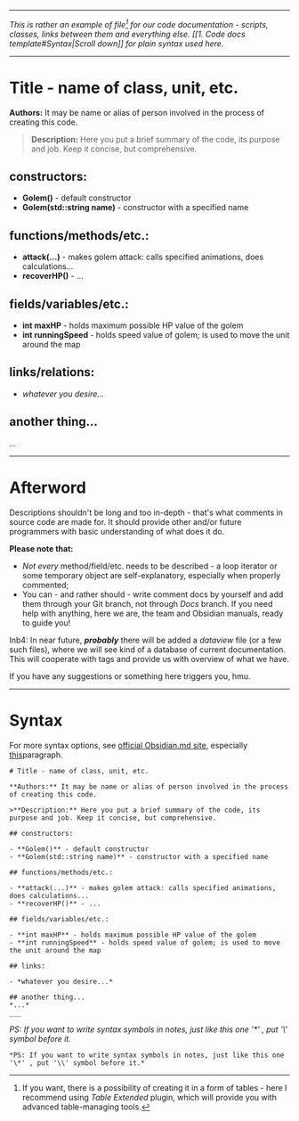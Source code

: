 ___

*This is rather an example of file[^1] for our code documentation - scripts, classes, links between them and everything else. [[1. Code docs template#Syntax|Scroll down]] for plain syntax used here.*

___
# Title - name of class, unit, etc.

**Authors:** It may be name or alias of person involved in the process of creating this code. 

>**Description:** Here you put a brief summary of the code, its purpose and job. Keep it concise, but comprehensive.

## constructors:

- **Golem()** - default constructor
- **Golem(std::string name)** - constructor with a specified name
## functions/methods/etc.:

- **attack(...)** - makes golem attack: calls specified animations, does calculations...
- **recoverHP()** - ...
## fields/variables/etc.:

- **int maxHP** - holds maximum possible HP value of the golem
- **int runningSpeed** - holds speed value of golem; is used to move the unit around the map

## links/relations:

- *whatever you desire...*

## another thing...
*...*

___
# Afterword

Descriptions shouldn't be long and too in-depth - that's what comments in source code are made for. It should provide other and/or future programmers with basic understanding of what does it do.

**Please note that:**
- *Not every* method/field/etc. needs to be described - a loop iterator or some temporary object are self-explanatory, especially when properly commented;
- You can - and rather should - write comment docs by yourself and add them through your Git branch, not through *Docs* branch. If you need help with anything, here we are, the team and Obsidian manuals, ready to guide you!

Inb4: In near future, ***probably*** there will be added a *dataview* file (or a few such files), where we will see kind of a database of current documentation. This will cooperate with tags and provide us with overview of what we have.

If you have any suggestions or something here triggers you, hmu. 

___
# Syntax

For more syntax options, see [official Obsidian.md site](https://help.obsidian.md/Home), especially [this](https://help.obsidian.md/Editing+and+formatting/Basic+formatting+syntax)paragraph.

```
# Title - name of class, unit, etc.

**Authors:** It may be name or alias of person involved in the process of creating this code. 

>**Description:** Here you put a brief summary of the code, its purpose and job. Keep it concise, but comprehensive.

## constructors:

- **Golem()** - default constructor
- **Golem(std::string name)** - constructor with a specified name

## functions/methods/etc.:

- **attack(...)** - makes golem attack: calls specified animations, does calculations...
- **recoverHP()** - ...

## fields/variables/etc.:

- **int maxHP** - holds maximum possible HP value of the golem
- **int runningSpeed** - holds speed value of golem; is used to move the unit around the map

## links:

- *whatever you desire...*

## another thing...
*...*
___
```

*PS: If you want to write syntax symbols in notes, just like this one '\*' , put '\\' symbol before it.*

```
*PS: If you want to write syntax symbols in notes, just like this one '\*' , put '\\' symbol before it.*
```

[^1]: If you want, there is a possibility of creating it in a form of tables - here I recommend using *Table Extended* plugin, which will provide you with advanced table-managing tools.
